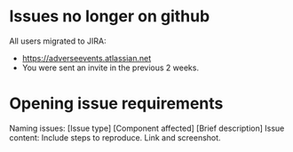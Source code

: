 Issues no longer on github
=====
All users migrated to JIRA:
 * https://adverseevents.atlassian.net
 * You were sent an invite in the previous 2 weeks.



Opening issue requirements
======
Naming issues: [Issue type] [Component affected] [Brief description]
Issue content: Include steps to reproduce. Link and screenshot.
